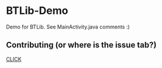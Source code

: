 # BTLib-Demo
Demo for BTLib.
See MainActivity.java comments :)
## Contributing (or where is the issue tab?)
[CLICK](https://github.com/nift4/BTLib-Demo/blob/master/CONTRIBUTING.md)
